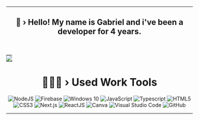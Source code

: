 <div align="center">

------------------------------------------------------------------

 <h2 align="center">🧠 › Hello! My name is Gabriel and i've been a developer for 4 years.</h2>
 <br>
    <table>
      <td style="padding: 0; width=50%">
       <img src="https://discord.c99.nl/widget/theme-4/508640203255054360.png" />
      </td>
 </table>
  <h1 align="center">👨🏻‍💻 › Used Work Tools</h1>
  <img alt="NodeJS" src="https://img.shields.io/badge/node.js-%2343853D.svg?style=for-the-badge&logo=nodedotjs&logoColor=white"/>
  <img alt="Firebase" src="https://img.shields.io/badge/firebase-%23039BE5.svg?style=for-the-badge&logo=firebase"/>
  <img alt="Windows 10" src="https://img.shields.io/badge/Windows-0078D6?style=for-the-badge&logo=windows&logoColor=white" />
  <img alt="JavaScript" src="https://img.shields.io/badge/javascript-%23323330.svg?style=for-the-badge&logo=javascript&logoColor=%23F7DF1E"/>
  <img alt="Typescript" src="https://img.shields.io/badge/TypeScript-0E4BFB.svg?style=for-the-badge&logo=typescript&logoColor=white"/>
  <img alt="HTML5" src="https://img.shields.io/badge/html5-%23E34F26.svg?style=for-the-badge&logo=html5&logoColor=white"/>
  <img alt="CSS3" src="https://img.shields.io/badge/css3-%231572B6.svg?style=for-the-badge&logo=css3&logoColor=white"/>
  <img alt="Next.js" src="https://img.shields.io/badge/next.js-%2343853D.svg?style=for-the-badge&logo=nextdotjs&logoColor=white&color=#FFFFFF"/>
  <img alt="ReactJS" src="https://img.shields.io/badge/ReactJS-4AA7C0.svg?style=for-the-badge&logo=react&logoColor=white"/>
  <img alt="Canva" src="https://img.shields.io/badge/Canva-%2300C4CC.svg?style=for-the-badge&logo=Canva&logoColor=white"/>
  <img alt="Visual Studio Code" src="https://img.shields.io/badge/VisualStudioCode-0078d7.svg?style=for-the-badge&logo=visual-studio-code&logoColor=white"/>
  <img alt="GitHub" src="https://img.shields.io/badge/github-%23121011.svg?style=for-the-badge&logo=github&logoColor=white"/>
  
  ------------------------------------------------------------------
  
</div>

